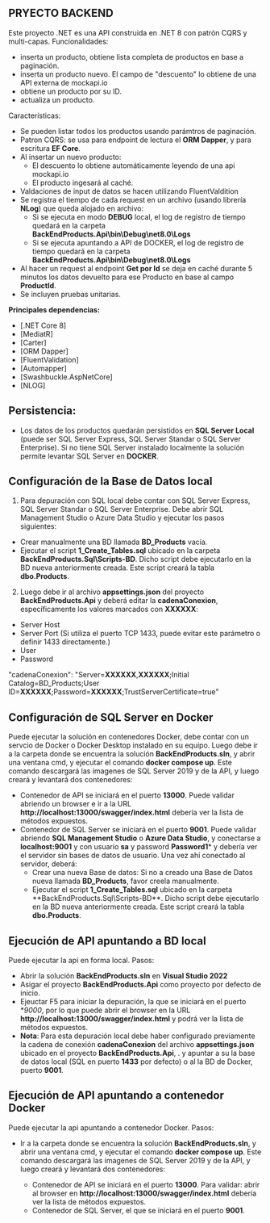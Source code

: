 ## PRYECTO BACKEND ##
Este proyecto .NET es una API construida en .NET 8 con patrón CQRS y multi-capas. Funcionalidades:
- inserta un producto, obtiene lista completa de productos en base a paginación.
- inserta un producto nuevo. El campo de "descuento" lo obtiene de una API externa de mockapi.io
- obtiene un producto por su ID.
- actualiza un producto.


Características:
- Se pueden listar todos los productos usando parámtros de paginación.
- Patron CQRS: se usa para endpoint de lectura el **ORM Dapper**, y para escritura **EF Core**.
- Al insertar un nuevo producto: 
  - El descuento lo obtiene automáticamente leyendo de una api mockapi.io
  - El producto ingesará al caché. 
- Valdaciones de input de datos se hacen utilizando FluentValdition
- Se registra el tiempo de cada request en un archivo (usando librería **NLog**) que queda alojado en archivo:
  - Si se ejecuta en modo **DEBUG** local, el log de registro de tiempo quedará en la carpeta **BackEndProducts.Api\bin\Debug\net8.0\Logs**
  - Si se ejecuta apuntando a API de DOCKER, el log de registro de tiempo quedará en la carpeta **BackEndProducts.Api\bin\Debug\net8.0\Logs**
- Al hacer un request al endpoint **Get por Id** se deja en caché durante 5 minutos los datos devuelto para ese Producto en base al campo **ProductId**.
- Se incluyen pruebas unitarias.


**Principales dependencias:**
- [.NET Core 8]
- [MediatR]
- [Carter]
- [ORM Dapper]
- [FluentValidation]
- [Automapper]
- [Swashbuckle.AspNetCore]
- [NLOG]

## Persistencia: ##
- Los datos de los productos quedarán persistidos en **SQL Server Local** (puede ser SQL Server Express, SQL Server Standar o SQL Server Enterprise). Si no tiene SQL Server instalado localmente la solución permite levantar SQL Server en **DOCKER**.

## Configuración de la Base de Datos local ##

1. Para depuración con SQL local debe contar con SQL Server Express, SQL Server Standar o SQL Server Enterprise. Debe abrir SQL Management Studio o Azure Data Studio y ejecutar los pasos siguientes:
- Crear manualmente una BD llamada **BD_Products** vacía.
- Ejecutar el script **1_Create_Tables.sql** ubicado en la carpeta **BackEndProducts.Sql\Scripts-BD**. Dicho script debe ejecutarlo en la BD nueva anteriormente creada. Este script creará la tabla **dbo.Products**.
 

2. Luego debe ir al archivo **appsettings.json** del proyecto **BackEndProducts.Api** y deberá editar la **cadenaConexion**, específicamente los valores marcados con **XXXXXX**:

- Server Host
- Server Port (Si utiliza el puerto TCP 1433, puede evitar este parámetro o definir 1433 directamente.)
- User
- Password

"cadenaConexion": "Server=**XXXXXX**,**XXXXXX**;Initial Catalog=BD_Products;User ID=**XXXXXX**;Password=**XXXXXX**;TrustServerCertificate=true"


## Configuración de SQL Server en Docker ##

Puede ejecutar la solución en contenedores Docker, debe contar con un servcio de Docker o Docker Desktop instalado en su equipo. Luego debe ir a la carpeta donde se encuentra la solución **BackEndProducts.sln**, y abrir una ventana cmd, y ejecutar el comando  **docker compose up**. Este comando descargará las imagenes de SQL Server 2019 y de la API, y luego creará y levantará dos contenedores: 

- Contenedor de API se iniciará en el puerto **13000**. Puede validar abriendo un browser e ir a la URL **http://localhost:13000/swagger/index.html** debería ver la lista de métodos expuestos.
- Contenedor de SQL Server se iniciará en el puerto **9001**. Puede validar abriendo **SQL Management Studio** o **Azure Data Studio**, y conectarse a **localhost:9001** y con usuario **sa** y password **Password1*** y debería ver el servidor sin bases de datos de usuario. Una vez ahí conectado al servidor, deberá: 
  - Crear una nueva Base de datos: Si no a creado una Base de Datos nueva llamada **BD_Products**, favor creela manualmente. 
  - Ejecutar el script **1_Create_Tables.sql** ubicado en la carpeta **BackEndProducts.Sql\Scripts-BD\**. Dicho script debe ejecutarlo en la BD nueva anteriormente creada. Este script creará la tabla **dbo.Products**. 

## Ejecución de API apuntando a BD local ##
Puede ejecutar la api en forma local. Pasos:
- Abrir la solución **BackEndProducts.sln** en **Visual Studio 2022**
- Asigar el proyecto **BackEndProducts.Api** como proyecto por defecto de inicio.
- Ejeuctar F5 para iniciar la depuración, la que se iniciará en el puerto **9000*, por lo que puede abrir el browser en la URL **http://localhost:13000/swagger/index.html** y podrá ver la lista de métodos expuestos.
- **Nota**: Para esta depuración local debe haber configurado previamente la cadena de conexión **cadenaConexion** del archivo **appsettings.json** ubicado en el proyecto **BackEndProducts.Api**, . y apuntar a su la base de datos local (SQL en puerto **1433** por defecto) o al la BD de Docker, puerto **9001**.


## Ejecución de API apuntando a contenedor Docker ##
Puede ejecutar la api apuntando a contenedor Docker. Pasos:
- Ir a la carpeta donde se encuentra la solución **BackEndProducts.sln**, y abrir una ventana cmd, y ejecutar el comando **docker compose up**. Este comando descargará las imagenes de SQL Server 2019 y de la API, y luego creará y levantará dos contenedores: 

  - Contenedor de API se iniciará en el puerto **13000**. Para validar: abrir al browser en **http://localhost:13000/swagger/index.html** debería ver la lista de métodos expuestos.
  - Contenedor de SQL Server, el que se iniciará en el puerto **9001**.

